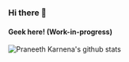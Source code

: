 ### Hi there 👋

#### Geek here! (Work-in-progress)

![Praneeth Karnena's github stats](https://github-readme-stats.vercel.app/api?username=PraneethKarnena&show_icons=true&hide_border=true)
